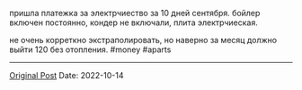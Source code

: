 пришла платежка за электрчиество за 10 дней сентября. бойлер включен постоянно, кондер не включали, плита электрчиеская. 

не очень корреткно экстраполировать, но наверно за месяц должно выйти 120 без отопления. #money #aparts

---
[Original Post](https://t.me/lev2tarragona/415)
Date: 2022-10-14
